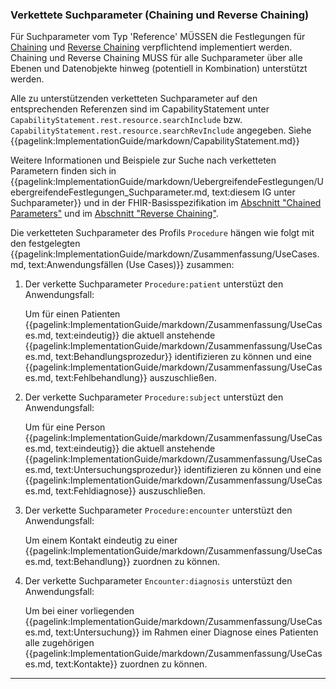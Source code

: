 ### Verkettete Suchparameter (Chaining und Reverse Chaining)

Für Suchparameter vom Typ 'Reference' MÜSSEN die Festlegungen für [Chaining](https://hl7.org/fhir/R4/search.html#chaining) und [Reverse Chaining](https://hl7.org/fhir/R4/search.html#has) verpflichtend implementiert werden. Chaining und Reverse Chaining MUSS für alle Suchparameter über alle Ebenen und Datenobjekte hinweg (potentiell in Kombination) unterstützt werden.

Alle zu unterstützenden verketteten Suchparameter auf den entsprechenden Referenzen sind im CapabilityStatement unter ```CapabilityStatement.rest.resource.searchInclude``` bzw. ```CapabilityStatement.rest.resource.searchRevInclude``` angegeben. Siehe {{pagelink:ImplementationGuide/markdown/CapabilityStatement.md}}

Weitere Informationen und Beispiele zur Suche nach verketteten Parametern finden sich in {{pagelink:ImplementationGuide/markdown/UebergreifendeFestlegungen/UebergreifendeFestlegungen_Suchparameter.md, text:diesem IG unter Suchparameter}} und in der FHIR-Basisspezifikation im [Abschnitt "Chained Parameters"](https://hl7.org/fhir/R4/search.html#chaining) und im [Abschnitt "Reverse Chaining"](https://hl7.org/fhir/R4/search.html#has).

Die verketteten Suchparameter des Profils ```Procedure``` hängen wie folgt mit den festgelegten {{pagelink:ImplementationGuide/markdown/Zusammenfassung/UseCases.md, text:Anwendungsfällen (Use Cases)}}  zusammen:

1. Der verkette Suchparameter ```Procedure:patient``` unterstüzt den Anwendungsfall:

    Um für einen Patienten {{pagelink:ImplementationGuide/markdown/Zusammenfassung/UseCases.md, text:eindeutig}} die aktuell anstehende {{pagelink:ImplementationGuide/markdown/Zusammenfassung/UseCases.md, text:Behandlungsprozedur}} identifizieren zu können und eine {{pagelink:ImplementationGuide/markdown/Zusammenfassung/UseCases.md, text:Fehlbehandlung}} auszuschließen.

1. Der verkette Suchparameter ```Procedure:subject``` unterstüzt den Anwendungsfall:

    Um für eine Person {{pagelink:ImplementationGuide/markdown/Zusammenfassung/UseCases.md, text:eindeutig}} die aktuell anstehende {{pagelink:ImplementationGuide/markdown/Zusammenfassung/UseCases.md, text:Untersuchungsprozedur}} identifizieren zu können und eine {{pagelink:ImplementationGuide/markdown/Zusammenfassung/UseCases.md, text:Fehldiagnose}} auszuschließen.

1. Der verkette Suchparameter ```Procedure:encounter``` unterstüzt den Anwendungsfall:

    Um einem Kontakt eindeutig zu einer {{pagelink:ImplementationGuide/markdown/Zusammenfassung/UseCases.md, text:Behandlung}} zuordnen zu können.

1. Der verkette Suchparameter ```Encounter:diagnosis``` unterstüzt den Anwendungsfall:

    Um bei einer vorliegenden {{pagelink:ImplementationGuide/markdown/Zusammenfassung/UseCases.md, text:Untersuchung}} im Rahmen einer Diagnose eines Patienten alle zugehörigen {{pagelink:ImplementationGuide/markdown/Zusammenfassung/UseCases.md, text:Kontakte}} zuordnen zu können.

---